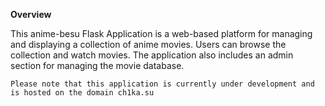 **Overview**

This anime-besu Flask Application is a web-based platform for managing and displaying a collection of anime movies. Users can browse the collection and watch movies. The application also includes an admin section for managing the movie database.

`Please note that this application is currently under development and is hosted on the domain ch1ka.su`
